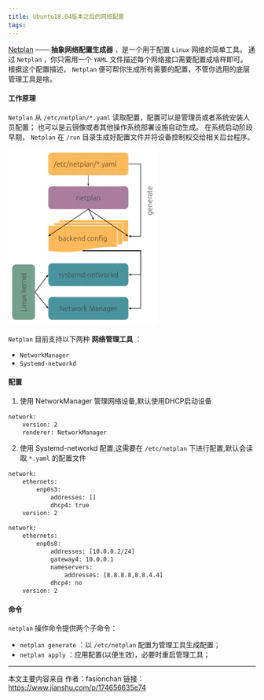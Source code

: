 ```yaml
---
title: Ubuntu18.04版本之后的网络配置
tags: 
---
```


[Netplan](https://netplan.io/) —— **抽象网络配置生成器** ，是一个用于配置 `Linux` 网络的简单工具。 通过 `Netplan` ，你只需用一个 `YAML` 文件描述每个网络接口需要配置成啥样即可。 根据这个配置描述， `Netplan` 便可帮你生成所有需要的配置，不管你选用的底层管理工具是啥。

#### 工作原理

`Netplan` 从 `/etc/netplan/*.yaml` 读取配置，配置可以是管理员或者系统安装人员配置； 也可以是云镜像或者其他操作系统部署设施自动生成。 在系统启动阶段早期， `Netplan` 在 `/run` 目录生成好配置文件并将设备控制权交给相关后台程序。

![](https://raw.githubusercontent.com/OliverRen/olili_blog_img/master/Ubuntu18.04版本之后的网络配置/20201113/1605250399254.png)

`Netplan` 目前支持以下两种 **网络管理工具** ：

*   `NetworkManager`
*   `Systemd-networkd`

#### 配置

1. 使用 NetworkManager 管理网络设备,默认使用DHCP启动设备

```
network:
    version: 2
    renderer: NetworkManager
```

2. 使用 Systemd-networkd 配置,这需要在 `/etc/netplan` 下进行配置,默认会读取 `*.yaml` 的配置文件

```
network:
    ethernets:
        enp0s3:
            addresses: []
            dhcp4: true
    version: 2
```

```
network:
    ethernets:
        enp0s8:
            addresses: [10.0.0.2/24]
            gateway4: 10.0.0.1
            nameservers:
                addresses: [8.8.8.8,8.8.4.4]
            dhcp4: no
    version: 2
```

#### 命令

`netplan` 操作命令提供两个子命令：

*   `netplan generate` ：以 `/etc/netplan` 配置为管理工具生成配置；
*   `netplan apply` ：应用配置(以便生效)，必要时重启管理工具；

------------------------------

本文主要内容来自
作者：fasionchan
链接：https://www.jianshu.com/p/174656635e74
